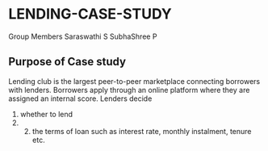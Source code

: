 # LENDING-CASE-STUDY


Group Members
  Saraswathi S
  SubhaShree P


## Purpose of Case study

Lending club is the largest peer-to-peer marketplace connecting borrowers with lenders. Borrowers apply through an online platform where they are assigned an internal score. 
Lenders decide 
  1) whether to lend 
  2) 2) the terms of loan such as interest rate, monthly instalment, tenure etc.
